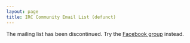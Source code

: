 ```yaml
---
layout: page
title: IRC Community Email List (defunct)
---
```


The mailing list has been discontinued. Try the
[Facebook group](https://www.facebook.com/groups/20175661233)
instead.

